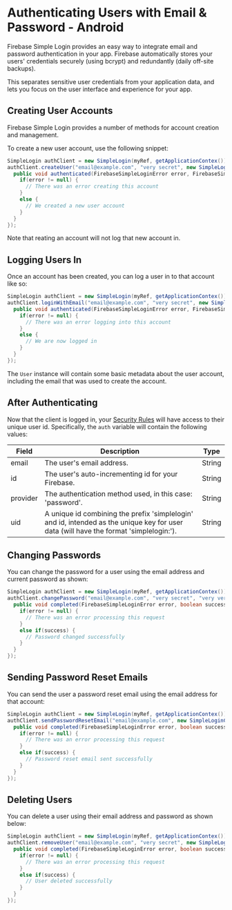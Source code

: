 # Authenticating Users with Email & Password - Android

Firebase Simple Login provides an easy way to integrate email and password authentication in your app. Firebase automatically stores your users' credentials securely (using bcrypt) and redundantly (daily off-site backups).

This separates sensitive user credentials from your application data, and lets you focus on the user interface and experience for your app.


## Creating User Accounts

Firebase Simple Login provides a number of methods for account creation and management.

To create a new user account, use the following snippet:

```java
SimpleLogin authClient = new SimpleLogin(myRef, getApplicationContex());
authClient.createUser("email@example.com", "very secret", new SimpleLoginAuthenticatedHandler() {
  public void authenticated(FirebaseSimpleLoginError error, FirebaseSimpleLoginUser user) {
    if(error != null) {
      // There was an error creating this account
    }
    else {
      // We created a new user account
    }
  }
});
```

Note that reating an account will not log that new account in.


## Logging Users In

Once an account has been created, you can log a user in to that account like so:

```java
SimpleLogin authClient = new SimpleLogin(myRef, getApplicationContex());
authClient.loginWithEmail("email@example.com", "very secret", new SimpleLoginAuthenticatedHandler() {
  public void authenticated(FirebaseSimpleLoginError error, FirebaseSimpleLoginUser user) {
    if(error != null) {
      // There was an error logging into this account
    }
    else {
      // We are now logged in
    }
  }
});
```

The `User` instance will contain some basic metadata about the user account, including the email that was used to create the account.


## After Authenticating

Now that the client is logged in, your [Security Rules](https://www.firebase.com/docs/android/guide/securing-data.html) will have access to their unique user id. Specifically, the `auth` variable will contain the following values:

| Field | Description | Type |
| --- | --- | --- |
| email | The user's email address. | String |
| id | The user's auto-incrementing id for your Firebase. | String |
| provider | The authentication method used, in this case: 'password'. | String |
| uid | A unique id combining the prefix 'simplelogin' and id, intended as the unique key for user data (will have the format 'simplelogin:<id>'). | String |


## Changing Passwords

You can change the password for a user using the email address and current password as shown:

```java
SimpleLogin authClient = new SimpleLogin(myRef, getApplicationContex());
authClient.changePassword("email@example.com", "very secret", "very very secret", new SimpleLoginCompletionHandler() {
  public void completed(FirebaseSimpleLoginError error, boolean success) {
    if(error != null) {
      // There was an error processing this request
    }
    else if(success) {
      // Password changed successfully
    }
  }
});
```


## Sending Password Reset Emails

You can send the user a password reset email using the email address for that account:

```java
SimpleLogin authClient = new SimpleLogin(myRef, getApplicationContex());
authClient.sendPasswordResetEmail("email@example.com", new SimpleLoginCompletionHandler() {
  public void completed(FirebaseSimpleLoginError error, boolean success) {
    if(error != null) {
      // There was an error processing this request
    }
    else if(success) {
      // Password reset email sent successfully
    }
  }
});
```


## Deleting Users

You can delete a user using their email address and password as shown below:

```java
SimpleLogin authClient = new SimpleLogin(myRef, getApplicationContex());
authClient.removeUser("email@example.com", "very secret", new SimpleLoginCompletionHandler() {
  public void completed(FirebaseSimpleLoginError error, boolean success) {
    if(error != null) {
      // There was an error processing this request
    }
    else if(success) {
      // User deleted successfully
    }
  }
});
```
